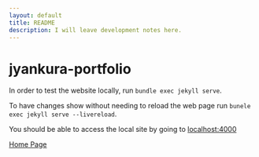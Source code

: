 ```yaml
---
layout: default
title: README 
description: I will leave development notes here. 
---
```


# jyankura-portfolio

In order to test the website locally, run `bundle exec jekyll serve`. 

To have changes show without needing to reload the web page run `bunele exec jekyll serve --livereload`. 

You should be able to access the local site by going to [localhost:4000](http://127.0.0.1:4000)

[Home Page](../index.md)